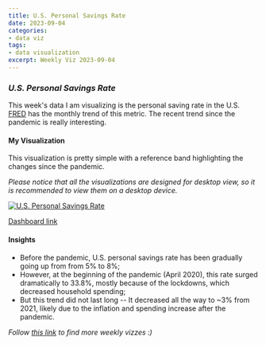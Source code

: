 ```yaml
---
title: U.S. Personal Savings Rate
date: 2023-09-04
categories:
- data viz
tags:
- data visualization
excerpt: Weekly Viz 2023-09-04
---
```


### *U.S. Personal Savings Rate*

This week's data I am visualizing is the personal saving rate in the U.S. [FRED](https://fred.stlouisfed.org/series/PSAVERT) has the monthly trend of this metric. The recent trend since the pandemic is really interesting.  

#### My Visualization

This visualization is pretty simple with a reference band highlighting the changes since the pandemic.      

*Please notice that all the visualizations are designed for desktop view, so it is recommended to view them on a desktop device.*  

<div class='tableauPlaceholder' id='viz1693887298517' style='position: relative'>
  <noscript><a href='#'>
    <img alt='U.S. Personal Savings Rate ' src='https:&#47;&#47;public.tableau.com&#47;static&#47;images&#47;20&#47;20230904U_S_PersonalSavingsRate&#47;U_S_PersonalSavingsRate&#47;1_rss.png' style='border: none' />
  </a></noscript>
  <object class='tableauViz'  style='display:none;'>
    <param name='host_url' value='https%3A%2F%2Fpublic.tableau.com%2F' />
    <param name='embed_code_version' value='3' />
    <param name='site_root' value='' />
    <param name='name' value='20230904U_S_PersonalSavingsRate&#47;U_S_PersonalSavingsRate' />
    <param name='tabs' value='no' />
    <param name='toolbar' value='yes' />
    <param name='static_image' value='https:&#47;&#47;public.tableau.com&#47;static&#47;images&#47;20&#47;20230904U_S_PersonalSavingsRate&#47;U_S_PersonalSavingsRate&#47;1.png' />
    <param name='animate_transition' value='yes' />
    <param name='display_static_image' value='yes' />
    <param name='display_spinner' value='yes' />
    <param name='display_overlay' value='yes' />
    <param name='display_count' value='yes' />
    <param name='language' value='en-US' />
    <param name='filter' value='publish=yes' />
  </object></div>     
  <script type='text/javascript'>      
    var divElement = document.getElementById('viz1693887298517');     
    var vizElement = divElement.getElementsByTagName('object')[0];        
    if ( divElement.offsetWidth > 800 ) { vizElement.style.width='800px';vizElement.style.height='627px';} else if ( divElement.offsetWidth > 500 ) { vizElement.style.width='800px';vizElement.style.height='627px';} else { vizElement.style.width='100%';vizElement.style.height='727px';}           
    var scriptElement = document.createElement('script');          
    scriptElement.src = 'https://public.tableau.com/javascripts/api/viz_v1.js';   
    vizElement.parentNode.insertBefore(scriptElement, vizElement);          
  </script>  

[Dashboard link](https://public.tableau.com/views/20230904U_S_PersonalSavingsRate/U_S_PersonalSavingsRate?:language=en-US&publish=yes&:display_count=n&:origin=viz_share_link)
  
#### Insights
* Before the pandemic, U.S. personal savings rate has been gradually going up from from 5% to 8%;
* However, at the beginning of the pandemic (April 2020), this rate surged dramatically to 33.8%, mostly because of the lockdowns, which decreased household spending;
* But this trend did not last long -- It decreased all the way to ~3% from 2021, likely due to the inflation and spending increase after the pandemic.  
  
*Follow [this link](https://yudong-94.github.io/personal-website/project/WeeklyViz2023/) to find more weekly vizzes :)*
